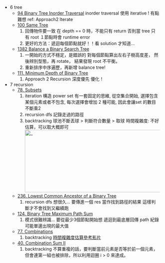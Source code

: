 * 6 tree
    * [94 Binary Tree Inorder Traversal](./6_stack-queue-tree/94.%20Binary%20Tree%20Inorder%20Traversal/index.py)
        inorder traversal 使用 iterative ! 有點難想
        ref: Approach2 Iterate
    * [100 Same Tree](./6_stack-queue-tree/100.%20Same%20Tree/index.py)
        1. 回傳物件要一致
            在 depth == 0 時，不能只有 return
            否則當 tree 只有 root １節點時會 runtime error
        2. 更好的方法：遞迴每個節點就好！！看 solution 才知道...
    * [1382 Balance a Binary Search Tree](./6_stack-queue-tree/1382.%20Balance%20a%20Binary%20Search%20Tree/index.py)
        1. 一開始的方式不穩定，是錯誤的
            對每個節點算出左右子樹高度差，
            然後辨別型態，再 rotate，
            結果發現 root 不平衡。
        2. 重新排序中序遍歷，再新增 balance tree!
    * [111. Minimum Depth of Binary Tree](./6_stack-queue-tree/111.%20Minimum%20Depth%20of%20Binary%20Tree/index.py)
        1. Approach 2 Recursion 深度優先 優化！
* 7 recursion
    * [78. Subsets](./7_recursion/78.%20Subsets/index.py)
        1. iteration
            構造 power set 有一套固定的思維, 從空集合開始, 選擇包含某個元素或者不包含, 每次選擇會增加 2 種可能, 因此會讓set 的數目不斷乘2 
        2. recursion
            dfs 記錄走過的路徑
        3. backtracking
            球池不斷丟球 > 判斷符合數量 > 取球
            時間複雜度:
                不好估算，可以取大概即可  
                <img src="https://i.imgur.com/wLEFtDI.jpg" alt="_" width="480" height="200"/>
    * [236. Lowest Common Ancestor of a Binary Tree](./7_recursion/236.%20Lowest%20Common%20Ancestor%20of%20a%20Binary%20Tree/index.py)
        1. recursion
            dfs 想很久...
            要傳進一個 res 當作找到路徑的結果
            這樣判斷才不會找到又繼續跑
    * [124. Binary Tree Maximum Path Sum](./7_recursion/124.%20Binary%20Tree%20Maximum%20Path%20Sum/index.py)
        1. 模式很難辨識...
            要從最少3個節點開始想
            遞迴到最底層回傳 path
            紀錄可能單邊出現的最大值
    * [77. Combinations](./7_recursion/77.%20Combinations/index.py)
        1. backtracking 
           [時間複雜度估算參考影片](https://youtu.be/q0s6m7AiM7o?t=288)
    * [40. Combination Sum II](./7_recursion/40.%20Combination%20Sum%20II/index.py)
        1. backtracking
            不算重複的話，要判斷當前元素是否等於前一個元素，但會連第一組也被排除，所以利用迴圈 i > 0 來達成。